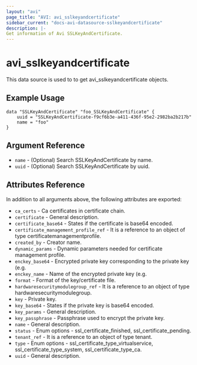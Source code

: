 ```yaml
---
layout: "avi"
page_title: "AVI: avi_sslkeyandcertificate"
sidebar_current: "docs-avi-datasource-sslkeyandcertificate"
description: |-
Get information of Avi SSLKeyAndCertificate.
---
```


# avi_sslkeyandcertificate

This data source is used to to get avi_sslkeyandcertificate objects.

## Example Usage

```hcl
data "SSLKeyAndCertificate" "foo_SSLKeyAndCertificate" {
    uuid = "SSLKeyAndCertificate-f9cf6b3e-a411-436f-95e2-2982ba2b217b"
    name = "foo"
}
```

## Argument Reference

* `name` - (Optional) Search SSLKeyAndCertificate by name.
* `uuid` - (Optional) Search SSLKeyAndCertificate by uuid.

## Attributes Reference

In addition to all arguments above, the following attributes are exported:

* `ca_certs` - Ca certificates in certificate chain.
* `certificate` - General description.
* `certificate_base64` - States if the certificate is base64 encoded.
* `certificate_management_profile_ref` - It is a reference to an object of type certificatemanagementprofile.
* `created_by` - Creator name.
* `dynamic_params` - Dynamic parameters needed for certificate management profile.
* `enckey_base64` - Encrypted private key corresponding to the private key (e.g.
* `enckey_name` - Name of the encrypted private key (e.g.
* `format` - Format of the key/certificate file.
* `hardwaresecuritymodulegroup_ref` - It is a reference to an object of type hardwaresecuritymodulegroup.
* `key` - Private key.
* `key_base64` - States if the private key is base64 encoded.
* `key_params` - General description.
* `key_passphrase` - Passphrase used to encrypt the private key.
* `name` - General description.
* `status` - Enum options - ssl_certificate_finished, ssl_certificate_pending.
* `tenant_ref` - It is a reference to an object of type tenant.
* `type` - Enum options - ssl_certificate_type_virtualservice, ssl_certificate_type_system, ssl_certificate_type_ca.
* `uuid` - General description.

